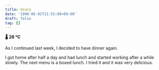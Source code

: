 ```yaml
---
title: diary
date: '1990-06-02T21:55:00+09:00'
draft: false
tag: []
---
```


**🌡 28 ℃**

As I continued last week, I decided to have dinner again.

I got home after half a day and had lunch and started working after a while slowly. The next menu is a boxed lunch. I tried it and it was very delicious.